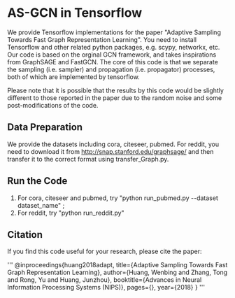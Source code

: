 # AS-GCN in Tensorflow

We provide Tensorflow implementations for the paper "Adaptive Sampling Towards Fast Graph Representation Learning". You need to install Tensorflow and other related python packages, e.g. scypy, networkx, etc. Our code is based on the orginal GCN framework, and takes inspirations from GraphSAGE and FastGCN. The core of this code is that we separate the sampling (i.e. sampler) and propagation (i.e. propagator) processes, both of which are implemented by tensorflow. 

Please note that it is possible that the results by this code would be slightly different to those reported in the paper due to the random noise and some post-modifications of the code.


## Data Preparation
We provide the datasets including cora, citeseer, pubmed. For reddit, you need to download it from http://snap.stanford.edu/graphsage/ and then transfer it to the correct format using transfer_Graph.py.


## Run the Code

1) For cora, citeseer and pubmed, try "python run_pubmed.py --dataset dataset_name" ;
2) For reddit, try "python run_reddit.py"


## Citation
If you find this code useful for your research, please cite the paper:


'''
@inproceedings{huang2018adapt,
  title={Adaptive Sampling Towards Fast Graph Representation Learning},
  author={Huang, Wenbing and Zhang, Tong and Rong, Yu and Huang, Junzhou},
  booktitle={Advances in Neural Information Processing Systems (NIPS)},
  pages={},
  year={2018}
}
'''





